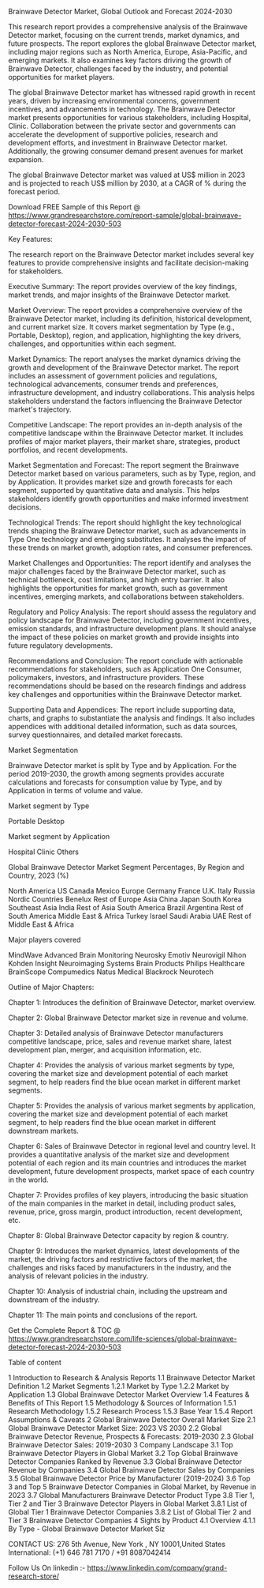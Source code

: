 Brainwave Detector Market, Global Outlook and Forecast 2024-2030

This research report provides a comprehensive analysis of the Brainwave Detector market, focusing on the current trends, market dynamics, and future prospects. The report explores the global Brainwave Detector market, including major regions such as North America, Europe, Asia-Pacific, and emerging markets. It also examines key factors driving the growth of Brainwave Detector, challenges faced by the industry, and potential opportunities for market players.

The global Brainwave Detector market has witnessed rapid growth in recent years, driven by increasing environmental concerns, government incentives, and advancements in technology. The Brainwave Detector market presents opportunities for various stakeholders, including Hospital, Clinic. Collaboration between the private sector and governments can accelerate the development of supportive policies, research and development efforts, and investment in Brainwave Detector market. Additionally, the growing consumer demand present avenues for market expansion.

The global Brainwave Detector market was valued at US$ million in 2023 and is projected to reach US$ million by 2030, at a CAGR of % during the forecast period.

Download FREE Sample of this Report @ https://www.grandresearchstore.com/report-sample/global-brainwave-detector-forecast-2024-2030-503


Key Features:

The research report on the Brainwave Detector market includes several key features to provide comprehensive insights and facilitate decision-making for stakeholders.

Executive Summary: The report provides overview of the key findings, market trends, and major insights of the Brainwave Detector market.

Market Overview: The report provides a comprehensive overview of the Brainwave Detector market, including its definition, historical development, and current market size. It covers market segmentation by Type (e.g., Portable, Desktop), region, and application, highlighting the key drivers, challenges, and opportunities within each segment.

Market Dynamics: The report analyses the market dynamics driving the growth and development of the Brainwave Detector market. The report includes an assessment of government policies and regulations, technological advancements, consumer trends and preferences, infrastructure development, and industry collaborations. This analysis helps stakeholders understand the factors influencing the Brainwave Detector market's trajectory.

Competitive Landscape: The report provides an in-depth analysis of the competitive landscape within the Brainwave Detector market. It includes profiles of major market players, their market share, strategies, product portfolios, and recent developments.

Market Segmentation and Forecast: The report segment the Brainwave Detector market based on various parameters, such as by Type, region, and by Application. It provides market size and growth forecasts for each segment, supported by quantitative data and analysis. This helps stakeholders identify growth opportunities and make informed investment decisions.

Technological Trends: The report should highlight the key technological trends shaping the Brainwave Detector market, such as advancements in Type One technology and emerging substitutes. It analyses the impact of these trends on market growth, adoption rates, and consumer preferences.

Market Challenges and Opportunities: The report identify and analyses the major challenges faced by the Brainwave Detector market, such as technical bottleneck, cost limitations, and high entry barrier. It also highlights the opportunities for market growth, such as government incentives, emerging markets, and collaborations between stakeholders.

Regulatory and Policy Analysis: The report should assess the regulatory and policy landscape for Brainwave Detector, including government incentives, emission standards, and infrastructure development plans. It should analyse the impact of these policies on market growth and provide insights into future regulatory developments.

Recommendations and Conclusion: The report conclude with actionable recommendations for stakeholders, such as Application One Consumer, policymakers, investors, and infrastructure providers. These recommendations should be based on the research findings and address key challenges and opportunities within the Brainwave Detector market.

Supporting Data and Appendices: The report include supporting data, charts, and graphs to substantiate the analysis and findings. It also includes appendices with additional detailed information, such as data sources, survey questionnaires, and detailed market forecasts.

Market Segmentation



Brainwave Detector market is split by Type and by Application. For the period 2019-2030, the growth among segments provides accurate calculations and forecasts for consumption value by Type, and by Application in terms of volume and value.


Market segment by Type



Portable
Desktop


Market segment by Application



Hospital
Clinic
Others


Global Brainwave Detector Market Segment Percentages, By Region and Country, 2023 (%)



North America
US
Canada
Mexico
Europe
Germany
France
U.K.
Italy
Russia
Nordic Countries
Benelux
Rest of Europe
Asia
China
Japan
South Korea
Southeast Asia
India
Rest of Asia
South America
Brazil
Argentina
Rest of South America
Middle East & Africa
Turkey
Israel
Saudi Arabia
UAE
Rest of Middle East & Africa


Major players covered



MindWave
Advanced Brain Monitoring
Neurosky
Emotiv
Neurovigil
Nihon Kohden
Insight Neuroimaging Systems
Brain Products
Philips Healthcare
BrainScope
Compumedics
Natus Medical
Blackrock Neurotech


Outline of Major Chapters:

Chapter 1: Introduces the definition of Brainwave Detector, market overview.

Chapter 2: Global Brainwave Detector market size in revenue and volume.

Chapter 3: Detailed analysis of Brainwave Detector manufacturers competitive landscape, price, sales and revenue market share, latest development plan, merger, and acquisition information, etc.

Chapter 4: Provides the analysis of various market segments by type, covering the market size and development potential of each market segment, to help readers find the blue ocean market in different market segments.

Chapter 5: Provides the analysis of various market segments by application, covering the market size and development potential of each market segment, to help readers find the blue ocean market in different downstream markets.

Chapter 6: Sales of Brainwave Detector in regional level and country level. It provides a quantitative analysis of the market size and development potential of each region and its main countries and introduces the market development, future development prospects, market space of each country in the world.

Chapter 7: Provides profiles of key players, introducing the basic situation of the main companies in the market in detail, including product sales, revenue, price, gross margin, product introduction, recent development, etc.

Chapter 8: Global Brainwave Detector capacity by region & country.

Chapter 9: Introduces the market dynamics, latest developments of the market, the driving factors and restrictive factors of the market, the challenges and risks faced by manufacturers in the industry, and the analysis of relevant policies in the industry.

Chapter 10: Analysis of industrial chain, including the upstream and downstream of the industry.

Chapter 11: The main points and conclusions of the report.

Get the Complete Report & TOC @ https://www.grandresearchstore.com/life-sciences/global-brainwave-detector-forecast-2024-2030-503

Table of content

1 Introduction to Research & Analysis Reports
1.1 Brainwave Detector Market Definition
1.2 Market Segments
1.2.1 Market by Type
1.2.2 Market by Application
1.3 Global Brainwave Detector Market Overview
1.4 Features & Benefits of This Report
1.5 Methodology & Sources of Information
1.5.1 Research Methodology
1.5.2 Research Process
1.5.3 Base Year
1.5.4 Report Assumptions & Caveats
2 Global Brainwave Detector Overall Market Size
2.1 Global Brainwave Detector Market Size: 2023 VS 2030
2.2 Global Brainwave Detector Revenue, Prospects & Forecasts: 2019-2030
2.3 Global Brainwave Detector Sales: 2019-2030
3 Company Landscape
3.1 Top Brainwave Detector Players in Global Market
3.2 Top Global Brainwave Detector Companies Ranked by Revenue
3.3 Global Brainwave Detector Revenue by Companies
3.4 Global Brainwave Detector Sales by Companies
3.5 Global Brainwave Detector Price by Manufacturer (2019-2024)
3.6 Top 3 and Top 5 Brainwave Detector Companies in Global Market, by Revenue in 2023
3.7 Global Manufacturers Brainwave Detector Product Type
3.8 Tier 1, Tier 2 and Tier 3 Brainwave Detector Players in Global Market
3.8.1 List of Global Tier 1 Brainwave Detector Companies
3.8.2 List of Global Tier 2 and Tier 3 Brainwave Detector Companies
4 Sights by Product
4.1 Overview
4.1.1 By Type - Global Brainwave Detector Market Siz

CONTACT US:
276 5th Avenue, New York , NY 10001,United States
International: (+1) 646 781 7170 / +91 8087042414

Follow Us On linkedin :- https://www.linkedin.com/company/grand-research-store/
 
